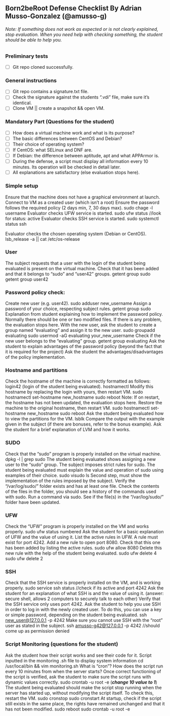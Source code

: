 ## Born2beRoot Defense Checklist By Adrian Musso-Gonzalez (@amusso-g)

###### Note: If something does not work as expected or is not clearly explained, stop evaluation. When you need help with checking something, the student should be able to help you.

### Preliminary tests
- [ ] Git repo cloned successfully.

### General instructions
- [ ] Git repo contains a signature.txt file.
- [ ] Check the signature against the students “.vdi” file, make sure it’s identical. 
- [ ] Clone VM || create a snapshot && open VM.

### Mandatory Part (Questions for the student)
- [ ] How does a virtual machine work and what is its purpose?
- [ ] The basic differences between CentOS and Debian?
- [ ] Their choice of operating system?
- [ ] If CentOS: what SELinux and DNF are.
- [ ] If Debian: the difference between aptitude, apt and what APPArmor is.
- [ ] During the defense, a script must display all information every 10 minutes. Its operation will be checked in detail later.
- [ ] All explanations are satisfactory (else evaluation stops here).

### Simple setup
Ensure that the machine does not have a graphical environment at launch.
Connect to VM as a created user (which isn’t a root)
Ensure the password follows the required policy (2 days min, 7, 30 days max). 
sudo chage -l username
Evaluator checks UFW service is started.
sudo ufw status			//look for status: active
Evaluator checks SSH service is started.
sudo systemctl status ssh

Evaluator checks the chosen operating system (Debian or CentOS).
lsb_release -a || cat /etc/os-release

### User
The subject requests that a user with the login of the student being evaluated is present on the virtual machine. Check that it has been added and that it belongs to “sudo” and “user42” groups.
getent group sudo
getent group user42

### Password policy check:
Create new user (e.g. user42).
sudo adduser new_username
Assign a password of your choice, respecting subject rules.
getent group sudo
Explanation from student explaining how to implement the password policy. 
Normally there should be one or two modified files. If there is any problem, the evaluation stops here.
With the new user, ask the student to create a group named “evaluating” and assign it to the new user.
sudo groupadd evaluating
sudo usermod -aG evaluating your_new_username
Check if the new user belongs to the “evaluating” group.
getent group evaluating
Ask the student to explain advantages of the password policy (beyond the fact that it is required for the project) 
Ask the student the advantages/disadvantages of the policy implementation.

### Hostname and partitions
Check the hostname of the machine is correctly formatted as follows: login42 (login of the student being evaluated).
hostnamectl
Modify this hostname by replacing the login with yours, then restart VM.
sudo hostnamectl set-hostname new_hostname
sudo reboot
Note:	If on restart, the hostname has not been updated, the evaluation stops here.
Restore the machine to the original hostname, then restart VM.
sudo hostnamectl set-hostname new_hostname
sudo reboot
Ask the student being evaluated how to view the partitions for the VM.
lsblk
Compare the output with the example given in the subject (if there are bonuses, refer to the bonus example).
Ask the student for a brief explanation of LVM and how it works.

### SUDO
Check that the “sudo” program is properly installed on the virtual machine.
dpkg -l | grep sudo
The student being evaluated shows assigning a new user to the “sudo” group.
The subject imposes strict rules for sudo. The student being evaluated must explain the value and operation of sudo using examples of their choice.
sudo visudo ls
Second step, must show the implementation of the rules imposed by the subject.
Verify the “/var/log/sudo/” folder exists and has at least one file. Check the contents of the files in the folder, you should see a history of the commands used with sudo.
Run a command via sudo. See if the file(s) in the “/var/log/sudo/” folder have been updated.

### UFW
Check the “UFW” program is properly installed on the VM and works properly.
sudo ufw status numbered
Ask the student for a basic explanation of UFW and the value of using it.
List the active rules in UFW. A rule must exist for port 4242.
Add a new rule to open port 8080. Check that this one has been added by listing the active rules.
sudo ufw allow 8080
Delete this new rule with the help of the student being evaluated.
sudo ufw delete 4
sudo ufw delete 2

### SSH
Check that the SSH service is properly installed on the VM, and is working properly.
sudo service ssh status 			//check if its active and port 4242
Ask the student for an explanation of what SSH is and the value of using it. (answer: secure shell, allows 2 computers to securely talk to each other)
Verify that the SSH service only uses port 4242.
Ask the student to help you use SSH in order to log in with the newly created user. To do this, you can use a key or simple password, depending on the student being evaluated.
ssh new_user@127.0.0.1 -p 4242
Make sure you cannot use SSH with the “root” user as stated in the subject.
ssh amusso-g42@127.0.0.1 -p 4242 		//should come up as permission denied





### Script Monitoring (questions for the student)
Ask the student how their script works and see their code for it.
Script inputted in the monitoring .sh file to display system information
cd /usr/local/bin && vim monitoring.sh
What is “cron”?
How does the script run every 10 minutes from when the server starts?
Once correct functioning of the script is verified, ask the student to make sure the script runs with dynamic values correctly.
sudo crontab -u root -e (***change 10 value to 1***)
The student being evaluated should make the script stop running when the server has started up, without modifying the script itself. To check this, restart the VM.
sudo cronstop
sudo cronstart
At startup, check if the script still exists in the same place, the rights have remained unchanged and that it has not been modified.
sudo reboot
sudo crontab -u root -e
